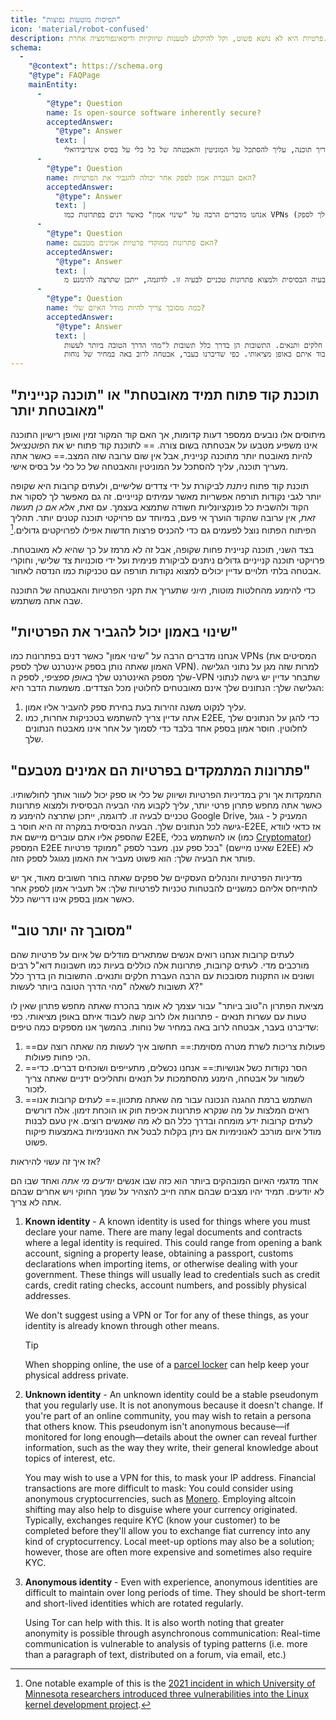 ```yaml
---
title: "תפיסות מוטעות נפוצות"
icon: 'material/robot-confused'
description: פרטיות היא לא נושא פשוט, וקל להיקלע לטענות שיווקיות ודיסאינפורמציה אחרת.
schema:
  - 
    "@context": https://schema.org
    "@type": FAQPage
    mainEntity:
      - 
        "@type": Question
        name: Is open-source software inherently secure?
        acceptedAnswer:
          "@type": Answer
          text: |
            האם קוד המקור זמין ואופן רישיון התוכנה אינו משפיע מטבעו על אבטחתה בשום צורה. לתוכנת קוד פתוח יש פוטנציאל להיות מאובטח יותר מתוכנה קניינית, אבל אין שום ערובה שזה המצב. כאשר אתה מעריך תוכנה, עליך להסתכל על המוניטין והאבטחה של כל כלי על בסיס אינדיבידואלי.
      - 
        "@type": Question
        name: האם העברת אמון לספק אחר יכולה להגביר את הפרטיות?
        acceptedAnswer:
          "@type": Answer
          text: |
            אנחנו מדברים הרבה על "שינוי אמון" כאשר דנים בפתרונות כמו VPNs (המסיטים את האמון שאתה נותן בספק אינטרנט שלך לספק VPN). למרות שזה מגן על נתוני הגלישה שלך מספק האינטרנט שלך באופן ספציפי, לספק ה-VPN שתבחר עדיין יש גישה לנתוני הגלישה שלך: הנתונים שלך אינם מאובטחים לחלוטין מכל הצדדים.
      - 
        "@type": Question
        name: האם פתרונות ממוקדי פרטיות אמינים מטבעם?
        acceptedAnswer:
          "@type": Answer
          text: |
            התמקדות אך ורק במדיניות הפרטיות ושיווק של כלי או ספק יכול לעוור אותך לחולשותיו. כאשר אתה מחפש פתרון פרטי יותר, עליך לקבוע מהי הבעיה הבסיסית ולמצוא פתרונות טכניים לבעיה זו. לדוגמה, ייתכן שתרצה להימנע מ Google Drive, המעניק ל - גוגל גישה לכל הנתונים שלך. הבעיה הבסיסית במקרה זה היא חוסר ב-E2EE, אז כדאי לוודא שהספק אליו אתם עוברים מיישם את E2EE, או להשתמש בכלי (כמו Cryptomator) שמספק E2EE בכל ספק ענן. מעבר לספק "ממוקד פרטיות" (שאינו מיישם E2EE) לא פותר את הבעיה שלך: הוא פשוט מעביר את האמון מגוגל לספק הזה.
      - 
        "@type": Question
        name: כמה מסובך צריך להיות מודל האיום שלי?
        acceptedAnswer:
          "@type": Answer
          text: |
            לעתים קרובות אנחנו רואים אנשים שמתארים מודלים של איום על פרטיות שהם מורכבים מדי. לעתים קרובות, פתרונות אלה כוללים בעיות כמו חשבונות דוא"ל רבים ושונים או התקנות מסובכות עם הרבה העברת חלקים ותנאים. התשובות הן בדרך כלל תשובות ל"מהי הדרך הטובה ביותר לעשות X?"
            מציאת הפתרון ה"טוב ביותר" עבור עצמך לא אומר בהכרח שאתה מחפש פתרון שאין לו טעות עם עשרות תנאים - פתרונות אלו לרוב קשה לעבוד איתם באופן מציאותי. כפי שדיברנו בעבר, אבטחה לרוב באה במחיר של נוחות.
---
```


## "תוכנת קוד פתוח תמיד מאובטחת" או "תוכנה קניינית מאובטחת יותר"

מיתוסים אלו נובעים ממספר דעות קדומות, אך האם קוד המקור זמין ואופן רישיון התוכנה אינו משפיע מטבעו על אבטחתה בשום צורה. == לתוכנת קוד פתוח יש את ה*פוטנציאל* להיות מאובטח יותר מתוכנה קניינית, אבל אין שום ערובה שזה המצב.== כאשר אתה מעריך תוכנה, עליך להסתכל על המוניטין והאבטחה של כל כלי על בסיס אישי.

תוכנת קוד פתוח *ניתנת* לביקורת על ידי צדדים שלישיים, ולעתים קרובות היא שקופה יותר לגבי נקודות תורפה אפשריות מאשר עמיתים קנייניים. זה גם מאפשר לך לסקור את הקוד ולהשבית כל פונקציונליות חשודה שתמצא בעצמך. עם זאת, *אלא אם כן תעשה זאת*, אין ערובה שהקוד הוערך אי פעם, במיוחד עם פרויקטי תוכנה קטנים יותר. תהליך הפיתוח הפתוח נוצל לפעמים גם כדי להכניס פרצות חדשות אפילו לפרויקטים גדולים.[^1]

בצד השני, תוכנה קניינית פחות שקופה, אבל זה לא מרמז על כך שהיא לא מאובטחת. פרויקטי תוכנה קנייניים גדולים ניתנים לביקורת פנימית ועל ידי סוכנויות צד שלישי, וחוקרי אבטחה בלתי תלויים עדיין יכולים למצוא נקודות תורפה עם טכניקות כמו הנדסה לאחור.

כדי להימנע מהחלטות מוטות, *חיוני* שתעריך את תקני הפרטיות והאבטחה של התוכנה שבה אתה משתמש.

## "שינוי באמון יכול להגביר את הפרטיות"

אנחנו מדברים הרבה על "שינוי אמון" כאשר דנים בפתרונות כמו VPNs (המסיטים את האמון שאתה נותן בספק אינטרנט שלך לספק VPN). למרות שזה מגן על נתוני הגלישה שלך מספק האינטרנט שלך *באופן ספציפי*, לספק ה-VPN שתבחר עדיין יש גישה לנתוני הגלישה שלך: הנתונים שלך אינם מאובטחים לחלוטין מכל הצדדים. משמעות הדבר היא:

1. עליך לנקוט משנה זהירות בעת בחירת ספק להעביר אליו אמון.
2. אתה עדיין צריך להשתמש בטכניקות אחרות, כמו E2EE, כדי להגן על הנתונים שלך לחלוטין. חוסר אמון בספק אחד בלבד כדי לסמוך על אחר אינו מאבטח הנתונים שלך.

## "פתרונות המתמקדים בפרטיות הם אמינים מטבעם"

התמקדות אך ורק במדיניות הפרטיות ושיווק של כלי או ספק יכול לעוור אותך לחולשותיו. כאשר אתה מחפש פתרון פרטי יותר, עליך לקבוע מהי הבעיה הבסיסית ולמצוא פתרונות טכניים לבעיה זו. לדוגמה, ייתכן שתרצה להימנע מ Google Drive, המעניק ל - גוגל גישה לכל הנתונים שלך. הבעיה הבסיסית במקרה זה היא חוסר ב-E2EE, אז כדאי לוודא שהספק אליו אתם עוברים מיישם את E2EE, או להשתמש בכלי (כמו [Cryptomator](../encryption.md#cryptomator-cloud)) המספק E2EE בכל ספק ענן. מעבר לספק "ממוקד פרטיות" (שאינו מיישם E2EE) לא פותר את הבעיה שלך: הוא פשוט מעביר את האמון מגוגל לספק הזה.

מדיניות הפרטיות והנהלים העסקיים של ספקים שאתה בוחר חשובים מאוד, אך יש להתייחס אליהם כמשניים להבטחות טכניות לפרטיות שלך: אל תעביר אמון לספק אחר כאשר אמון בספק אינו דרישה כלל.

## "מסובך זה יותר טוב"

לעתים קרובות אנחנו רואים אנשים שמתארים מודלים של איום על פרטיות שהם מורכבים מדי. לעתים קרובות, פתרונות אלה כוללים בעיות כמו חשבונות דוא"ל רבים ושונים או התקנות מסובכות עם הרבה העברת חלקים ותנאים. התשובות הן בדרך כלל תשובות לשאלה "מהי הדרך הטובה ביותר לעשות *X*?"

מציאת הפתרון ה"טוב ביותר" עבור עצמך לא אומר בהכרח שאתה מחפש פתרון שאין לו טעות עם עשרות תנאים - פתרונות אלו לרוב קשה לעבוד איתם באופן מציאותי. כפי שדיברנו בעבר, אבטחה לרוב באה במחיר של נוחות. בהמשך אנו מספקים כמה טיפים:

1. ==פעולות צריכות לשרת מטרה מסוימת:== תחשוב איך לעשות מה שאתה רוצה עם הכי פחות פעולות.
2. ==הסר נקודות כשל אנושיות:== אנחנו נכשלים, מתעייפים ושוכחים דברים. כדי לשמור על אבטחה, הימנע מהסתמכות על תנאים ותהליכים ידניים שאתה צריך לזכור.
3. ==השתמש ברמת ההגנה הנכונה עבור מה שאתה מתכוון.== לעתים קרובות אנו רואים המלצות על מה שנקרא פתרונות אכיפת חוק או הוכחת זימון. אלה דורשים לעתים קרובות ידע מומחה ובדרך כלל הם לא מה שאנשים רוצים. אין טעם לבנות מודל איום מורכב לאנונימיות אם ניתן בקלות לבטל את האנונימיות באמצעות פיקוח פשוט.

אז איך זה עשוי להיראות?

אחד מדגמי האיום המובהקים ביותר הוא כזה שבו אנשים *יודעים מי אתה* ואחד שבו הם לא יודעים. תמיד יהיו מצבים שבהם אתה חייב להצהיר על שמך החוקי ויש אחרים שבהם אתה לא צריך.

1. **Known identity** - A known identity is used for things where you must declare your name. There are many legal documents and contracts where a legal identity is required. This could range from opening a bank account, signing a property lease, obtaining a passport, customs declarations when importing items, or otherwise dealing with your government. These things will usually lead to credentials such as credit cards, credit rating checks, account numbers, and possibly physical addresses.

    We don't suggest using a VPN or Tor for any of these things, as your identity is already known through other means.

    <div class="admonition tip" markdown>
    <p class="admonition-title">Tip</p>

    When shopping online, the use of a [parcel locker](https://en.wikipedia.org/wiki/Parcel_locker) can help keep your physical address private.

    </div>

2. **Unknown identity** - An unknown identity could be a stable pseudonym that you regularly use. It is not anonymous because it doesn't change. If you're part of an online community, you may wish to retain a persona that others know. This pseudonym isn't anonymous because—if monitored for long enough—details about the owner can reveal further information, such as the way they write, their general knowledge about topics of interest, etc.

    You may wish to use a VPN for this, to mask your IP address. Financial transactions are more difficult to mask: You could consider using anonymous cryptocurrencies, such as [Monero](https://getmonero.org). Employing altcoin shifting may also help to disguise where your currency originated. Typically, exchanges require KYC (know your customer) to be completed before they'll allow you to exchange fiat currency into any kind of cryptocurrency. Local meet-up options may also be a solution; however, those are often more expensive and sometimes also require KYC.

3. **Anonymous identity** - Even with experience, anonymous identities are difficult to maintain over long periods of time. They should be short-term and short-lived identities which are rotated regularly.

    Using Tor can help with this. It is also worth noting that greater anonymity is possible through asynchronous communication: Real-time communication is vulnerable to analysis of typing patterns (i.e. more than a paragraph of text, distributed on a forum, via email, etc.)

[^1]: One notable example of this is the [2021 incident in which University of Minnesota researchers introduced three vulnerabilities into the Linux kernel development project](https://cse.umn.edu/cs/linux-incident).
